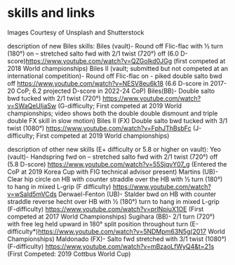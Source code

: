 # skills and links

Images Courtesy of Unsplash and Shutterstock

description of new Biles skills:
Biles (vault)- Round off Flic-flac with ½ turn (180°) on – stretched salto fwd with 2/1 twist (720°) off (6.0 D-score)https://www.youtube.com/watch?v=QZGolkd0JGg (first competed at 2018 World championships)
Biles II (vault; submitted but not competed at an international competition)- Round off Flic-flac on - piked double salto bwd off https://www.youtube.com/watch?v=NESV8eu6k18 (6.6 D-score in 2017-20 CoP; 6.2 projected D-score in 2022-24 CoP) 
Biles(BB)- Double salto bwd tucked with 2/1 twist (720°) https://www.youtube.com/watch?v=SWaQeUIjaSw (G-difficulty; First competed at 2019 World championships; video shows both the double double dismount and triple double FX skill in slow motion)
Biles II (FX) Double salto bwd tucked with 3/1 twist (1080°) https://www.youtube.com/watch?v=FphJThBsbFc (J-difficulty; First competed at 2019 World championships)

description of other new skills (E+ difficulty or 5.8 or higher on vault):
Yeo (vault)- Handspring fwd on – stretched salto fwd with 2/1 twist (720°) off (5.8 D-score) https://www.youtube.com/watch?v=55SjqvY07_g (Entered the CoP at 2019 Korea Cup with FIG technical advisor present)
Martins (UB)- Clear hip circle on HB with counter straddle over the HB with ½ turn (180°) to hang in mixed L-grip (F difficulty) https://www.youtube.com/watch?v=wSaId5mVCds
Derwael-Fenton (UB)- Stalder bwd on HB with counter straddle reverse hecht over HB with ½ (180°) turn to hang in mixed L-grip (F-difficulty) https://www.youtube.com/watch?v=prlNpiuX1OE (First competed at 2017 World Championships)
Sugihara (BB)- 2/1 turn (720°) with free leg held upward in 180° split position throughout turn (E-difficulty*)https://www.youtube.com/watch?v=5NDMpm63N5g(2017 World Championships)
Maldonado (FX)- Salto fwd stretched with 3/1 twist (1080°) (F-difficulty) https://www.youtube.com/watch?v=mBzaoLfWyQ4&t=21s (First Competed: 2019 Cottbus World Cup)
